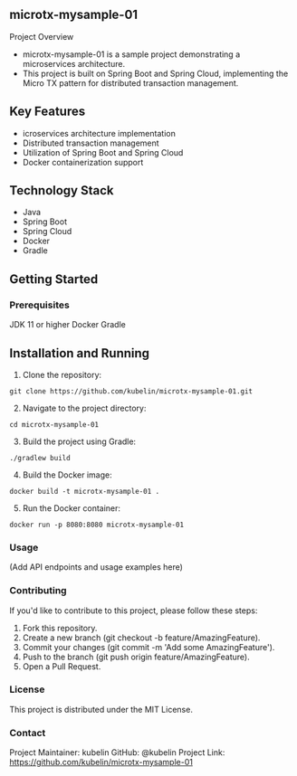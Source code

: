 ## microtx-mysample-01

Project Overview
- microtx-mysample-01 is a sample project demonstrating a microservices architecture. 
- This project is built on Spring Boot and Spring Cloud, implementing the Micro TX pattern for distributed transaction management.

## Key Features
- icroservices architecture implementation
- Distributed transaction management
- Utilization of Spring Boot and Spring Cloud
- Docker containerization support

## Technology Stack
- Java
- Spring Boot
- Spring Cloud
- Docker
- Gradle

## Getting Started
### Prerequisites

JDK 11 or higher
Docker
Gradle

## Installation and Running

1. Clone the repository:
```
git clone https://github.com/kubelin/microtx-mysample-01.git
```

2. Navigate to the project directory:
```
cd microtx-mysample-01
```

3. Build the project using Gradle:
```
./gradlew build
```

4. Build the Docker image:
```
docker build -t microtx-mysample-01 .
```

5. Run the Docker container:
```
docker run -p 8080:8080 microtx-mysample-01
```

### Usage
(Add API endpoints and usage examples here)
### Contributing
If you'd like to contribute to this project, please follow these steps:

1. Fork this repository.
2. Create a new branch (git checkout -b feature/AmazingFeature).
3. Commit your changes (git commit -m 'Add some AmazingFeature').
4. Push to the branch (git push origin feature/AmazingFeature).
5. Open a Pull Request.

### License
This project is distributed under the MIT License.
### Contact
Project Maintainer: kubelin
GitHub: @kubelin
Project Link: https://github.com/kubelin/microtx-mysample-01
